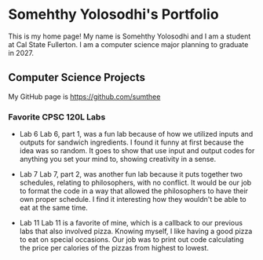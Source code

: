 
# Somehthy Yolosodhi's Portfolio

This is my home page! My name is Somehthy Yolosodhi and I am a student at Cal State Fullerton. I am a computer science major planning to graduate in 2027. 

## Computer Science Projects

My GitHub page is https://github.com/sumthee

### Favorite CPSC 120L Labs

* Lab 6
    Lab 6, part 1, was a fun lab because of how we utilized inputs and outputs for sandwich ingredients. I found it funny at first because the idea was so random. It goes to show that use input and output codes for anything you set your mind to, showing creativity in a sense.

* Lab 7 
    Lab 7, part 2, was another fun lab because it puts together two schedules, relating to philosophers, with no conflict. It would be our job to format the code in a way that allowed the philosophers to have their own proper schedule. I find it interesting how they wouldn't be able to eat at the same time.

* Lab 11
    Lab 11 is a favorite of mine, which is a callback to our previous labs that also involved pizza. Knowing myself, I like having a good pizza to eat on special occasions. Our job was to print out code calculating the price per calories of the pizzas from highest to lowest. 